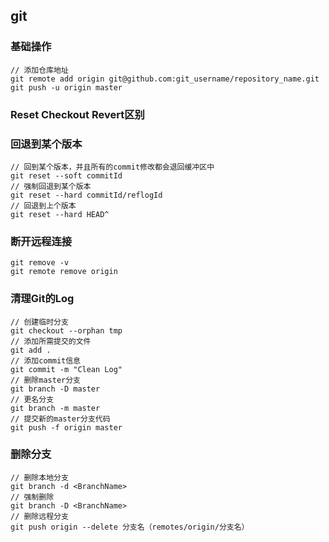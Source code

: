 ## git

### 基础操作
```shell
// 添加仓库地址
git remote add origin git@github.com:git_username/repository_name.git
git push -u origin master
```

### Reset Checkout Revert区别

### 回退到某个版本
```shell
// 回到某个版本，并且所有的commit修改都会退回缓冲区中
git reset --soft commitId
// 强制回退到某个版本
git reset --hard commitId/reflogId
// 回退到上个版本
git reset --hard HEAD^
```

### 断开远程连接
```shell
git remove -v
git remote remove origin
```

### 清理Git的Log
```shell
// 创建临时分支
git checkout --orphan tmp
// 添加所需提交的文件
git add .
// 添加commit信息
git commit -m "Clean Log"
// 删除master分支
git branch -D master
// 更名分支
git branch -m master
// 提交新的master分支代码
git push -f origin master
```

### 删除分支
```shell
// 删除本地分支
git branch -d <BranchName>
// 强制删除
git branch -D <BranchName>
// 删除远程分支
git push origin --delete 分支名（remotes/origin/分支名）
```